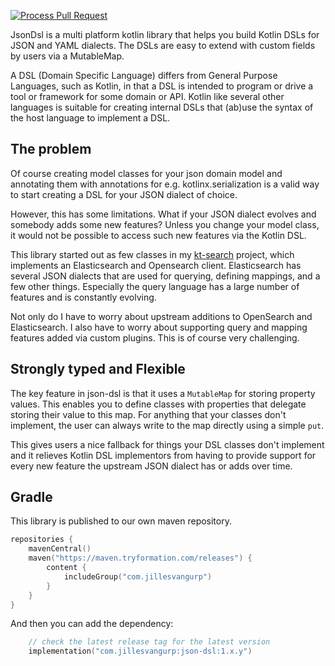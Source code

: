 [![Process Pull Request](https://github.com/jillesvangurp/json-dsl/actions/workflows/pr_master.yaml/badge.svg)](https://github.com/jillesvangurp/json-dsl/actions/workflows/pr_master.yaml)

JsonDsl is a multi platform kotlin library that helps you build Kotlin DSLs for JSON and YAML dialects. 
The DSLs are easy to extend with custom fields by users via a MutableMap.

A DSL (Domain Specific Language) differs from General Purpose Languages, such as Kotlin, in that a DSL is intended to program or drive a tool or framework for some domain or API. Kotlin like several other languages is suitable for creating internal DSLs that (ab)use the syntax of the host language to implement a DSL.

## The problem

Of course creating model classes for your json domain model and annotating them with annotations for e.g. kotlinx.serialization is a valid way to start creating a DSL for your JSON dialect of choice.

However, this has some limitations. What if your JSON dialect evolves and somebody adds some new features? Unless you change your model class, it would not be possible to access such new features via the Kotlin DSL.

This library started out as few classes in my [kt-search](https://github.com/jillesvangurp/kt-search) project, which implements an Elasticsearch and Opensearch client. Elasticsearch has several JSON dialects that are used for querying, defining mappings, and a few other things. Especially the query language has a large number of features and is constantly evolving. 

Not only do I have to worry about upstream additions to OpenSearch and Elasticsearch. I also have to worry about supporting query and mapping features added via custom plugins. This is of course very challenging.

## Strongly typed and Flexible

The key feature in json-dsl is that it uses a `MutableMap` for storing property values. This enables you
to define classes with properties that delegate storing their value to this map. For anything that your
classes don't implement, the user can always write to the map directly using a simple `put`.

This gives users a nice fallback for things your DSL classes don't implement and it relieves Kotlin DSL implementors from having to provide support for every new feature the upstream JSON dialect has or adds over time.

## Gradle

This library is published to our own maven repository.

```kotlin
repositories {
    mavenCentral()
    maven("https://maven.tryformation.com/releases") {
        content {
            includeGroup("com.jillesvangurp")
        }
    }
}
```

And then you can add the dependency:

```kotlin
    // check the latest release tag for the latest version
    implementation("com.jillesvangurp:json-dsl:1.x.y")
```
